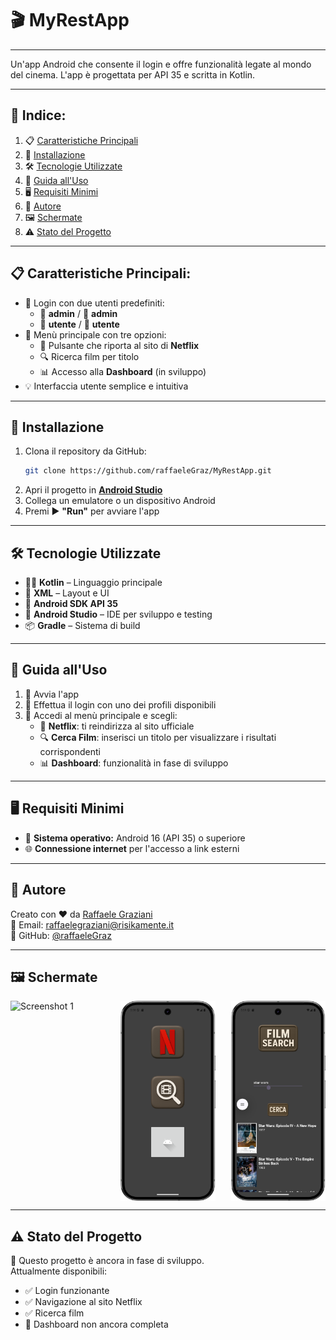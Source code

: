 # 🎬 MyRestApp

---

Un'app Android che consente il login e offre funzionalità legate al mondo del cinema. L'app è progettata per API 35 e scritta in Kotlin.

---

## 📑 Indice:
1. 📋 [Caratteristiche Principali](#-caratteristiche-principali)
2. 🚀 [Installazione](#-installazione)
3. 🛠️ [Tecnologie Utilizzate](#-tecnologie-utilizzate)
4. 📱 [Guida all'Uso](#-guida-alluso)
5. 🖥️ [Requisiti Minimi](#-requisiti-minimi)
6. 👤 [Autore](#-autore)
7. 🖼️ [Schermate](#-schermate)
8. ⚠️ [Stato del Progetto](#-stato-del-progetto)

---

## 📋 Caratteristiche Principali:

- 🔐 Login con due utenti predefiniti:
  - 👤 **admin** / 🔑 **admin**
  - 👤 **utente** / 🔑 **utente**
- 🧭 Menù principale con tre opzioni:
  - 🎥 Pulsante che riporta al sito di **Netflix**
  - 🔍 Ricerca film per titolo
  - 📊 Accesso alla **Dashboard** (in sviluppo)
- 💡 Interfaccia utente semplice e intuitiva

---

## 🚀 Installazione

1. Clona il repository da GitHub:  
     ```bash
   git clone https://github.com/raffaeleGraz/MyRestApp.git
2. Apri il progetto in [**Android Studio**](https://developer.android.com/studio)
3. Collega un emulatore o un dispositivo Android
4. Premi ▶️ **"Run"** per avviare l'app

---

## 🛠️ Tecnologie Utilizzate

- 🧑‍💻 **Kotlin** – Linguaggio principale  
- 🧱 **XML** – Layout e UI  
- 🤖 **Android SDK API 35**  
- 🧰 **Android Studio** – IDE per sviluppo e testing  
- 📦 **Gradle** – Sistema di build

---

## 📱 Guida all'Uso

1. 📲 Avvia l'app  
2. 🔐 Effettua il login con uno dei profili disponibili  
3. 🧭 Accedi al menù principale e scegli:
   - 🎥 **Netflix**: ti reindirizza al sito ufficiale
   - 🔍 **Cerca Film**: inserisci un titolo per visualizzare i risultati corrispondenti
   - 📊 **Dashboard**: funzionalità in fase di sviluppo

---

## 🖥️ Requisiti Minimi

- 📱 **Sistema operativo:** Android 16 (API 35) o superiore  
- 🌐 **Connessione internet** per l'accesso a link esterni

---

## 👤 Autore

Creato con ❤️ da [Raffaele Graziani](https://github.com/raffaeleGraz)  
📧 Email: raffaelegraziani@risikamente.it  
🔗 GitHub: [@raffaeleGraz](https://github.com/raffaeleGraz)

---

## 🖼️ Schermate

<div style="display: flex; justify-content: space-between;">
  <img src="assets/hlogin.png" alt="Screenshot 1" width="30%" />
  <img src="assets/menu.png" alt="Screenshot 2" width="30%" />
  <img src="assets/cerca.png" alt="Screenshot 3" width="30%" />
</div>

---

## ⚠️ Stato del Progetto

🚧 Questo progetto è ancora in fase di sviluppo.  
Attualmente disponibili:
- ✅ Login funzionante
- ✅ Navigazione al sito Netflix
- ✅ Ricerca film
- 🔄 Dashboard non ancora completa
